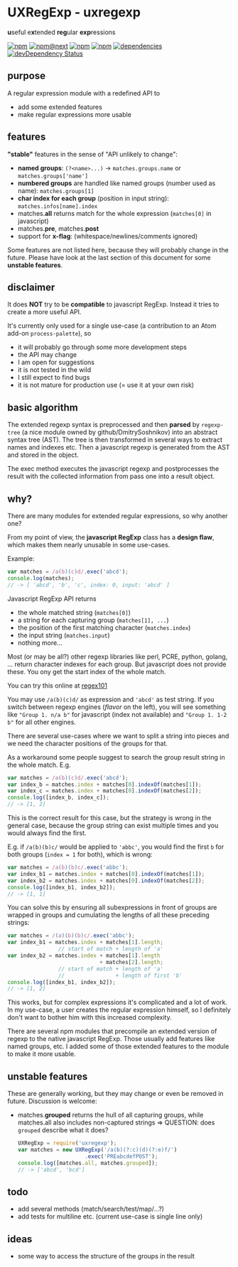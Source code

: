 # UXRegExp - uxregexp

**u**seful e**x**tended **reg**ular **exp**ressions

[![npm](https://img.shields.io/npm/v/uxregexp.svg)]() [![npm@next](https://img.shields.io/npm/v/uxregexp/next.svg)]() [![npm](https://img.shields.io/npm/dt/uxregexp.svg)]() [![npm](https://img.shields.io/npm/dm/uxregexp.svg)]()
[![dependencies](https://david-dm.org/hg42/uxregexp/status.svg)](https://david-dm.org/hg42/uxregexp) [![devDependency Status](https://david-dm.org/hg42/uxregexp/dev-status.svg)](https://david-dm.org/hg42/uxregexp#info=devDependencies)


## purpose

A regular expression module with a redefined API to

*   add some extended features
*   make regular expressions more usable

## features

**"stable"** features in the sense of "API unlikely to change":
*   **named groups**: `(?<name>...)` -> `matches.groups.name` or `matches.groups['name']`
*   **numbered groups** are handled like named groups (number used as name): `matches.groups[1]`
*   **char index for each group** (position in input string): `matches.infos[name].index`
*   matches.**all** returns match for the whole expression (`matches[0]` in javascript)
*   matches.**pre**, matches.**post**
*   support for **x-flag**: (whitespace/newlines/comments ignored)

Some features are not listed here, because they will probably change in the future.
Please have look at the last section of this document for some **unstable features**.

## disclaimer

It does **NOT** try to be **compatible** to javascript RegExp.
Instead it tries to create a more useful API.

It's currently only used for a single use-case (a contribution to an Atom add-on `process-palette`),
so
*   it will probably go through some more development steps
*   the API may change
*   I am open for suggestions
*   it is not tested in the wild
*   I still expect to find bugs
*   it is not mature for production use (= use it at your own risk)

## basic algorithm

The extended regexp syntax is preprocessed and then **parsed** by `regexp-tree` (a nice module owned by github/DmitrySoshnikov) into an abstract syntax tree (AST).
The tree is then transformed in several ways to extract names and indexes etc.
Then a javascript regexp is generated from the AST and stored in the object.

The exec method executes the javascript regexp and postprocesses the result with the collected information from pass one into a result object.


## why?

There are many modules for extended regular expressions, so why another one?

From my point of view, the **javascript RegExp** class has a **design flaw**,
which makes them nearly unusable in some use-cases.

Example:
```js
var matches = /a(b)(c)d/.exec('abcd');
console.log(matches);
// -> [ 'abcd', 'b', 'c', index: 0, input: 'abcd' ]
```

Javascript RegExp API returns
*   the whole matched string (`matches[0]`)
*   a string for each capturing group (`matches[1], ...`)
*   the position of the first matching character (`matches.index`)
*   the input string (`matches.input`)
*   nothing more...

Most (or may be all?) other regexp libraries like perl, PCRE, python, golang, ... return character indexes for each group.
But javascript does not provide these. You ony get the start index of the whole match.

You can try this online at [regex101](https://regex101.com/)

You may use `/a(b)(c)d/` as expression and `'abcd'` as test string.
If you switch between regexp engines (_flavor_ on the left), you will see something like
`"Group 1. n/a b"` for javascript (index not available) and
`"Group 1. 1-2 b"` for all other engines.

There are several use-cases where we want to split a string into pieces and we need the character positions of the groups for that.

As a workaround some people suggest to search the group result string in the whole match. E.g.
```js
var matches = /a(b)(c)d/.exec('abcd');
var index_b = matches.index + matches[0].indexOf(matches[1]);
var index_c = matches.index + matches[0].indexOf(matches[2]);
console.log([index_b, index_c]);
// -> [1, 2]
```
This is the correct result for this case, but the strategy is wrong in the general case, because the group string can exist multiple times and you would always find the first.

E.g. if `/a(b)(b)c/` would be applied to `'abbc'`,
you would find the first `b` for both groups (`index = 1` for both),
which is wrong:
```js
var matches = /a(b)(b)c/.exec('abbc');
var index_b1 = matches.index + matches[0].indexOf(matches[1]);
var index_b2 = matches.index + matches[0].indexOf(matches[2]);
console.log([index_b1, index_b2]);
// -> [1, 1]
```


You can solve this by ensuring all subexpressions in front of groups are wrapped in groups and cumulating the lengths of all these preceding strings:
```js
var matches = /(a)(b)(b)c/.exec('abbc');
var index_b1 = matches.index + matches[1].length;
                // start of match + length of 'a'
var index_b2 = matches.index + matches[1].length
                             + matches[2].length;
                // start of match + length of 'a'
                //                + length of first 'b'
console.log([index_b1, index_b2]);
// -> [1, 2]
```
This works, but for complex expressions it's complicated and a lot of work.
In my use-case, a user creates the regular expression himself, so I definitely don't want to bother him with this increased complexity.

There are several npm modules that precompile an extended version of regexp to the native javascript RegExp. Those usually add features like named groups, etc.
I added some of those extended features to the module to make it more usable.

## unstable features

These are generally working, but they may change or even be removed in future.
Discussion is welcome:
*   matches.**grouped** returns the hull of all capturing groups, while matches.all also includes non-captured strings
    => QUESTION: does `grouped` describe what it does?
    ```js
    UXRegExp = require('uxregexp');
    var matches = new UXRegExp('/a(b)(?:c)(d)(?:e)f/')
                         .exec('PREabcdefPOST');
    console.log([matches.all, matches.grouped]);
    // -> ['abcd', 'bcd']
    ```

## todo

*   add several methods (match/search/test/map/...?)
*   add tests for multiline etc. (current use-case is single line only)

## ideas

*   some way to access the structure of the groups in the result
